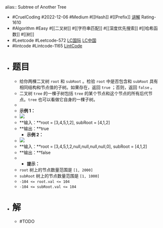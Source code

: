 alias:: Subtree of Another Tree

- #CruelCoding #2022-12-06 #Medium #[[Hash]] #[[Prefix]] [讲解](https://youtu.be/kxqa90g7QcM) Rating-1610
- #Algorithm #Easy #[[二叉树]] #[[字符串匹配]] #[[深度优先搜索]] #[[哈希函数]] #[[树]]
- #Leetcode #Leetcode-572 [LC国际](https://leetcode.com/problems/subtree-of-another-tree/) [LC中国](https://leetcode.cn/problems/subtree-of-another-tree/)
- #lintcode #Lintcode-1165 [LintCode](https://www.lintcode.com/problem/1165/)
- # 题目
  	- 给你两棵二叉树 `root` 和 `subRoot` 。检验 `root` 中是否包含和 `subRoot` 具有相同结构和节点值的子树。如果存在，返回 `true` ；否则，返回 `false` 。
  	- 二叉树 `tree` 的一棵子树包括 `tree` 的某个节点和这个节点的所有后代节点。`tree` 也可以看做它自身的一棵子树。
  	- 
  	- **示例 1：**
  - ![](https://assets.leetcode.com/uploads/2021/04/28/subtree1-tree.jpg)
  - **输入：**root = [3,4,5,1,2], subRoot = [4,1,2]
  - **输出：**true
  	- **示例 2：**
  - ![](https://assets.leetcode.com/uploads/2021/04/28/subtree2-tree.jpg)
  - **输入：**root = [3,4,5,1,2,null,null,null,null,0], subRoot = [4,1,2]
  - **输出：**false
  - 
  	- **提示：**
  - `root` 树上的节点数量范围是 `[1, 2000]`
  - `subRoot` 树上的节点数量范围是 `[1, 1000]`
  - `-104 <= root.val <= 104`
  - `-104 <= subRoot.val <= 104`
- # 解
	- #TODO